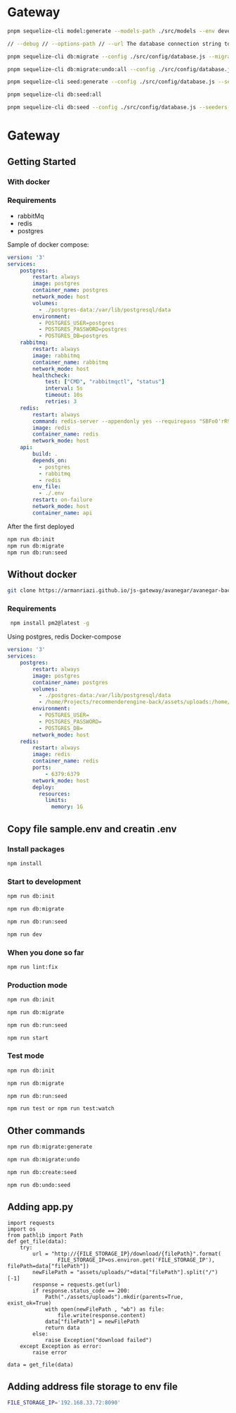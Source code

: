 # Gateway

```bash
pnpm sequelize-cli model:generate --models-path ./src/models --env development --name TestUser --attributes firstName:string,lastName:string,email:string --migrations-path ./db/migrations

// --debug // --options-path // --url The database connection string to use

pnpm sequelize-cli db:migrate --config ./src/config/database.js --migrations-path ./db/migrations --to 20220729150928-create-user.js

pnpm sequelize-cli db:migrate:undo:all --config ./src/config/database.js --migrations-path ./db/migrations --to 20240415060456-create-test-user.js

pnpm sequelize-cli seed:generate --config ./src/config/database.js --seeders-path ./db/seeders --name User

pnpm sequelize-cli db:seed:all

pnpm sequelize-cli db:seed --config ./src/config/database.js --seeders-path ./db/seeders --seed 20240415064934-TestUser.js
```


# Gateway

## Getting Started 

### With docker

### Requirements

- rabbitMq
- redis
- postgres

Sample of docker compose:

```yaml
version: '3'
services:
    postgres:
        restart: always
        image: postgres
        container_name: postgres
        network_mode: host
        volumes:
          - ./postgres-data:/var/lib/postgresql/data
        environment:
          - POSTGRES_USER=postgres
          - POSTGRES_PASSWORD=postgres
          - POSTGRES_DB=postgres
    rabbitmq:
        restart: always
        image: rabbitmq
        container_name: rabbitmq
        network_mode: host
        healthcheck:
            test: ["CMD", "rabbitmqctl", "status"]
            interval: 5s
            timeout: 10s
            retries: 3
    redis:
        restart: always
        command: redis-server --appendonly yes --requirepass "SBFo0'rR9LpqY5%GZiZp"
        image: redis
        container_name: redis
        network_mode: host
    api:
        build: .
        depends_on:
          - postgres
          - rabbitmq
          - redis
        env_file:
          - ./.env
        restart: on-failure
        network_mode: host
        container_name: api

```

After the first deployed 

```bash
npm run db:init
npm run db:migrate
npm run db:run:seed
```

## Without docker

```bash
git clone https://armanriazi.github.io/js-gateway/avanegar/avanegar-back.git
```

### Requirements

```bash
 npm install pm2@latest -g
```

Using postgres, redis
Docker-compose 

```yaml
version: '3'
services:
    postgres:
        restart: always
        image: postgres
        container_name: postgres
        volumes:
          - ./postgres-data:/var/lib/postgresql/data
          - /home/Projects/recommenderengine-back/assets/uploads:/home/Projects/
        environment:
          - POSTGRES_USER=
          - POSTGRES_PASSWORD=
          - POSTGRES_DB=
        network_mode: host
    redis:
        restart: always
        image: redis
        container_name: redis
        ports:
            - 6379:6379
        network_mode: host
        deploy:
          resources:
            limits:
              memory: 1G
```

## Copy file sample.env and creatin .env


### Install packages

```bash
npm install
```

### Start to development


```bash
npm run db:init

npm run db:migrate

npm run db:run:seed

npm run dev

```

### When you done so far

```bash
npm run lint:fix
```

### Production mode

```bash
npm run db:init

npm run db:migrate

npm run db:run:seed

npm run start
```

### Test mode

```bash
npm run db:init

npm run db:migrate

npm run db:run:seed

npm run test or npm run test:watch
```

## Other commands

```bash
npm run db:migrate:generate
```

```bash
npm run db:migrate:undo
```

```bash
npm run db:create:seed
```

```bash
npm run db:undo:seed
```

## Adding app.py

```pyton
import requests
import os
from pathlib import Path
def get_file(data):
    try:
        url = "http://{FILE_STORAGE_IP}/download/{filePath}".format(
                FILE_STORAGE_IP=os.environ.get('FILE_STORAGE_IP'), filePath=data["filePath"])
        newFilePath = "assets/uploads/"+data["filePath"].split("/")[-1]
        response = requests.get(url)
        if response.status_code == 200:
            Path("./assets/uploads").mkdir(parents=True, exist_ok=True)
            with open(newFilePath , "wb") as file:
                file.write(response.content)
            data["filePath"] = newFilePath
            return data
        else:
            raise Exception("download failed")
    except Exception as error:
        raise error

data = get_file(data)
```

## Adding address file storage to env file

```bash
FILE_STORAGE_IP='192.168.33.72:8090'
```
